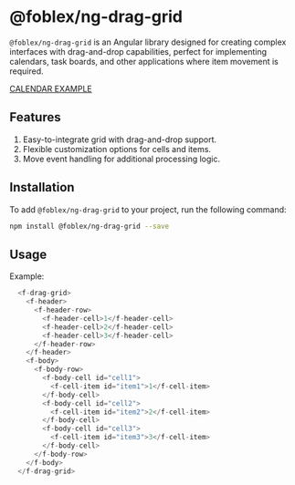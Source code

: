 # @foblex/ng-drag-grid

`@foblex/ng-drag-grid` is an Angular library designed for creating complex interfaces with drag-and-drop capabilities, perfect for implementing calendars, task boards, and other applications where item movement is required.

[CALENDAR EXAMPLE](https://github.com/siarheihuzarevich/f-ng-calendar-demo)

## Features

1. Easy-to-integrate grid with drag-and-drop support.
2. Flexible customization options for cells and items.
3. Move event handling for additional processing logic.

## Installation

To add `@foblex/ng-drag-grid` to your project, run the following command:

```bash
npm install @foblex/ng-drag-grid --save
```

## Usage


Example:
```typescript
  <f-drag-grid>
    <f-header>
      <f-header-row>
        <f-header-cell>1</f-header-cell>
        <f-header-cell>2</f-header-cell>
        <f-header-cell>3</f-header-cell>
      </f-header-row>
    </f-header>
    <f-body>
      <f-body-row>
        <f-body-cell id="cell1">
          <f-cell-item id="item1">1</f-cell-item>
        </f-body-cell>
        <f-body-cell id="cell2">
          <f-cell-item id="item2">2</f-cell-item>
        </f-body-cell>
        <f-body-cell id="cell3">
          <f-cell-item id="item3">3</f-cell-item>
        </f-body-cell>
      </f-body-row>
    </f-body>
  </f-drag-grid>
```

